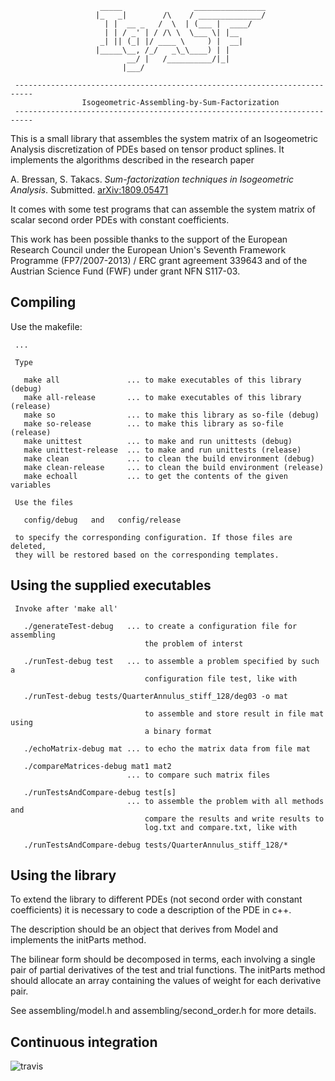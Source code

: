 ```
                    _____                ________________                   
                   |_   _|        /\    / ______________/                   
                     | |  __ _   /  \  | (___ |  ____/                      
                     | | / _' | / /\ \  \___ \| |__                         
                    _| || (_| |/ ____ \     ) |  __|                        
                   |_____\__, /_/   _\_\____) | |                           
                          __/ |   /__________/|_|                           
                         |___/                                              
                                                                            
 -------------------------------------------------------------------------- 
                Isogeometric-Assembling-by-Sum-Factorization                
 -------------------------------------------------------------------------- 
```

This is a small library that assembles the system matrix of an Isogeometric Analysis
discretization of PDEs based on tensor product splines. It implements the algorithms
described in the research paper

A. Bressan, S. Takacs. *Sum-factorization techniques in Isogeometric Analysis*.
Submitted. [arXiv:1809.05471](https://arxiv.org/abs/1809.05471)

It comes with some test programs that can assemble the system matrix of scalar
second order PDEs with constant coefficients.

This work has been possible thanks to the support of the European Research Council under
the European Union's Seventh Framework Programme (FP7/2007-2013) / ERC grant
agreement 339643 and of the Austrian Science Fund (FWF) under grant NFN S117-03.

## Compiling

Use the makefile:


```                                                                            
 ...
 
 Type                                                                       
                                                                            
   make all               ... to make executables of this library (debug)   
   make all-release       ... to make executables of this library (release) 
   make so                ... to make this library as so-file (debug)       
   make so-release        ... to make this library as so-file (release)     
   make unittest          ... to make and run unittests (debug)             
   make unittest-release  ... to make and run unittests (release)           
   make clean             ... to clean the build environment (debug)        
   make clean-release     ... to clean the build environment (release)      
   make echoall           ... to get the contents of the given variables    
                                                                            
 Use the files                                                              
                                                                            
   config/debug   and   config/release                                      
                                                                            
 to specify the corresponding configuration. If those files are deleted,    
 they will be restored based on the corresponding templates.                
```
## Using the supplied executables

```
 Invoke after 'make all'                                                    
                                                                            
   ./generateTest-debug   ... to create a configuration file for assembling 
                              the problem of interst                        
                                                                            
   ./runTest-debug test   ... to assemble a problem specified by such a     
                              configuration file test, like with            
                                                                            
   ./runTest-debug tests/QuarterAnnulus_stiff_128/deg03 -o mat              
                                                                            
                              to assemble and store result in file mat using
                              a binary format                               
                                                                            
   ./echoMatrix-debug mat ... to echo the matrix data from file mat         
                                                                            
   ./compareMatrices-debug mat1 mat2                                        
                          ... to compare such matrix files                  
                                                                            
   ./runTestsAndCompare-debug test[s]                                       
                          ... to assemble the problem with all methods and  
                              compare the results and write results to      
                              log.txt and compare.txt, like with            
                                                                            
   ./runTestsAndCompare-debug tests/QuarterAnnulus_stiff_128/*              

```

## Using the library

To extend the library to different PDEs (not second order with constant
coefficients) it is necessary to code a description of the PDE in c++.

The description should be an object that derives from Model and implements
the initParts method.

The bilinear form should be decomposed in terms, each involving a single
pair of partial derivatives of the test and trial functions.
The initParts method should allocate an array containing the values of
weight for each derivative pair.

See assembling/model.h and assembling/second_order.h for more details.

## Continuous integration

![travis](https://travis-ci.com/IgASF/IgASF.svg?branch=master)
